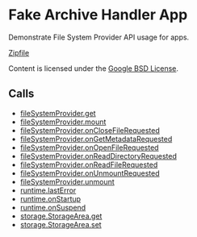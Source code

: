 
Fake Archive Handler App
=======

Demonstrate File System Provider API usage for apps.

[Zipfile](http://developer.chrome.com/extensions/examples/api/fileSystemProvider/archive.zip)

Content is licensed under the [Google BSD License](https://developers.google.com/open-source/licenses/bsd).

Calls
-----

* [fileSystemProvider.get](https://developer.chrome.com/extensions/fileSystemProvider#method-get)
* [fileSystemProvider.mount](https://developer.chrome.com/extensions/fileSystemProvider#method-mount)
* [fileSystemProvider.onCloseFileRequested](https://developer.chrome.com/extensions/fileSystemProvider#event-onCloseFileRequested)
* [fileSystemProvider.onGetMetadataRequested](https://developer.chrome.com/extensions/fileSystemProvider#event-onGetMetadataRequested)
* [fileSystemProvider.onOpenFileRequested](https://developer.chrome.com/extensions/fileSystemProvider#event-onOpenFileRequested)
* [fileSystemProvider.onReadDirectoryRequested](https://developer.chrome.com/extensions/fileSystemProvider#event-onReadDirectoryRequested)
* [fileSystemProvider.onReadFileRequested](https://developer.chrome.com/extensions/fileSystemProvider#event-onReadFileRequested)
* [fileSystemProvider.onUnmountRequested](https://developer.chrome.com/extensions/fileSystemProvider#event-onUnmountRequested)
* [fileSystemProvider.unmount](https://developer.chrome.com/extensions/fileSystemProvider#method-unmount)
* [runtime.lastError](https://developer.chrome.com/extensions/runtime#property-lastError)
* [runtime.onStartup](https://developer.chrome.com/extensions/runtime#event-onStartup)
* [runtime.onSuspend](https://developer.chrome.com/extensions/runtime#event-onSuspend)
* [storage.StorageArea.get](https://developer.chrome.com/extensions/storage#method-StorageArea-get)
* [storage.StorageArea.set](https://developer.chrome.com/extensions/storage#method-StorageArea-set)